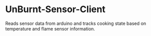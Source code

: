 # UnBurnt-Sensor-Client
Reads sensor data from arduino and tracks cooking state based on temperature and flame sensor information. 
